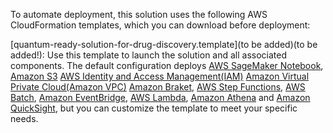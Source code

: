 To automate deployment, this solution uses the following AWS CloudFormation templates, which you can download before deployment:

 [quantum-ready-solution-for-drug-discovery.template](to be added)(to be added!): Use this template to launch the solution and all associated components. 
 The default configuration deploys 
[AWS SageMaker Notebook](https://docs.aws.amazon.com/sagemaker/latest/dg/nbi.html),
[Amazon S3](https://aws.amazon.com/s3/)
[AWS Identity and Access Management(IAM)](https://aws.amazon.com/iam/)
[Amazon Virtual Private Cloud(Amazon VPC)](https://aws.amazon.com/vpc/)
[Amazon Braket](https://aws.amazon.com/braket/),
[AWS Step Functions](https://aws.amazon.com/step-functions/),
[AWS Batch](https://aws.amazon.com/batch/),
[Amazon EventBridge](https://aws.amazon.com/eventbridge/),
[AWS Lambda](https://aws.amazon.com/lambda/),
[Amazon Athena](https://aws.amazon.com/athena/) and 
[Amazon QuickSight](https://aws.amazon.com/quicksight/),
but you can customize the template to meet your specific needs.